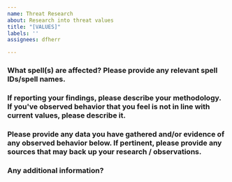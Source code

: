 ```yaml
---
name: Threat Research
about: Research into threat values
title: "[VALUES]"
labels: ''
assignees: dfherr

---
```


### What spell(s) are affected? Please provide any relevant spell IDs/spell names.


### If reporting your findings, please describe your methodology. If you've observed behavior that you feel is not in line with current values, please describe it.


### Please provide any data you have gathered and/or evidence of any observed behavior below. If pertinent, please provide any sources that may back up your research / observations.


### Any additional information?
